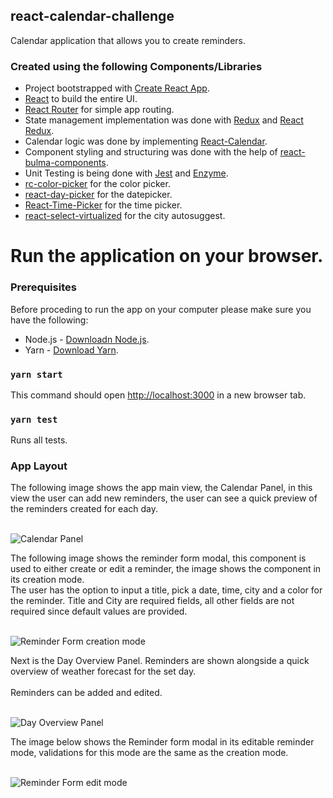 ## react-calendar-challenge

Calendar application that allows you to create reminders.

### Created using the following Components/Libraries
* Project bootstrapped with [Create React App](https://github.com/facebook/create-react-app).
* [React](https://github.com/facebook/react) to build the entire UI.
* [React Router](https://github.com/ReactTraining/react-router) for simple app routing.
* State management implementation was done with [Redux](https://github.com/reduxjs/redux) and [React Redux](https://github.com/reduxjs/react-redux).
* Calendar logic was done by implementing [React-Calendar](https://github.com/wojtekmaj/react-calendar#readme).
* Component styling and structuring was done with the help of [react-bulma-components](https://github.com/couds/react-bulma-components#readme).
* Unit Testing is being done with [Jest](https://github.com/facebook/jest) and [Enzyme](https://github.com/airbnb/enzyme).
* [rc-color-picker](https://github.com/react-component/color-picker#readme) for the color picker.
* [react-day-picker](https://github.com/gpbl/react-day-picker) for the datepicker.
* [React-Time-Picker](https://github.com/wojtekmaj/react-time-picker#readme) for the  time picker.
* [react-select-virtualized](https://github.com/guiyep/react-select-virtualized#readme) for the city autosuggest.

# Run the application on your browser.

### Prerequisites
Before proceding to run the app on your computer please make sure you have the following:
- Node.js - [Downloadn Node.js](https://nodejs.org/en/download/).
- Yarn - [Download Yarn](https://yarnpkg.com/en/docs/install#windows-stable).

### `yarn start`
This command should open [http://localhost:3000](http://localhost:3000) in a new browser tab.

### `yarn test`
Runs all tests.<br />

### App Layout

The following image shows the app main view, the Calendar Panel, in this view the user can add new reminders, the user can see a quick preview of the reminders created for each day.

<br />

<img src="https://i.ibb.co/4YSnDTy/react-calendar-challenge-calendar-panel.png" alt="Calendar Panel">

The following image shows the reminder form modal, this component is used to either create or edit a reminder, the image shows the component in its creation mode. <br />
The user has the option to input a title, pick a date, time, city and a color for the reminder. Title and City are required fields, all other fields are not required since default values are provided.

<br />

<img src="https://i.ibb.co/YppzwqK/react-calendar-challenge-reminder-form-creation.png" alt="Reminder Form creation mode">

Next is the Day Overview Panel. Reminders are shown alongside a quick overview of weather forecast for the set day.<br />
<br />
Reminders can be added and edited.

<br />

<img src="https://i.ibb.co/5Y5DFzT/react-calendar-challenge-day-overview-panel.png" alt="Day Overview Panel">

<br />

The image below shows the Reminder form modal in its editable reminder mode, validations for this mode are the same as the creation mode.

<br />

<img src="https://i.ibb.co/HthRk7b/react-calendar-challenge-reminder-form-edit.png" alt="Reminder Form edit mode">

<br />